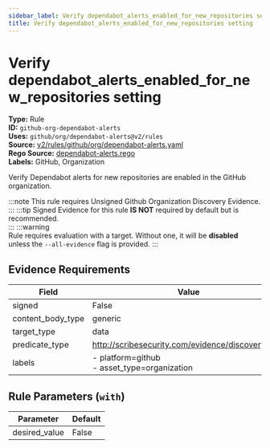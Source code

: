 ```yaml
---
sidebar_label: Verify dependabot_alerts_enabled_for_new_repositories setting
title: Verify dependabot_alerts_enabled_for_new_repositories setting
---  
```

# Verify dependabot_alerts_enabled_for_new_repositories setting  
**Type:** Rule  
**ID:** `github-org-dependabot-alerts`  
**Uses:** `github/org/dependabot-alerts@v2/rules`  
**Source:** [v2/rules/github/org/dependabot-alerts.yaml](https://github.com/scribe-public/sample-policies/blob/main/v2/rules/github/org/dependabot-alerts.yaml)  
**Rego Source:** [dependabot-alerts.rego](https://github.com/scribe-public/sample-policies/blob/main/v2/rules/github/org/dependabot-alerts.rego)  
**Labels:** GitHub, Organization  

Verify Dependabot alerts for new repositories are enabled in the GitHub organization.

:::note 
This rule requires Unsigned Github Organization Discovery Evidence.  
::: 
:::tip 
Signed Evidence for this rule **IS NOT** required by default but is recommended.  
::: 
:::warning  
Rule requires evaluation with a target. Without one, it will be **disabled** unless the `--all-evidence` flag is provided.
::: 

## Evidence Requirements  
| Field | Value |
|-------|-------|
| signed | False |
| content_body_type | generic |
| target_type | data |
| predicate_type | http://scribesecurity.com/evidence/discovery/v0.1 |
| labels | - platform=github<br/>- asset_type=organization |

## Rule Parameters (`with`)  
| Parameter | Default |
|-----------|---------|
| desired_value | False |
